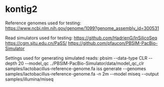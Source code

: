 # kontig2

Reference genomes used for testing:
https://www.ncbi.nlm.nih.gov/genome/1099?genome_assembly_id=300531

Read simulators used for testing:
https://github.com/HadrienG/InSilicoSeq
https://cgm.sjtu.edu.cn/PaSS/
https://github.com/pfaucon/PBSIM-PacBio-Simulator

Settings used for generating simulated reads:
pbsim --data-type CLR --depth 20 --model_qc ../PBSIM-PacBio-Simulator/data/model_qc_clr samples/lactobacillus-reference-genome.fa
iss generate --genomes samples/lactobacillus-reference-genome.fa -n 2m --model miseq --output samples/illumina/miseq
